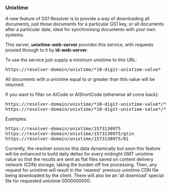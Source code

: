 ### Unixtime
A new feature of GS1 Resolver is to provide a way of downloading all documents, just those documents for a particular
GS1 key, or all documents after a particular date, ideal for synchronisng documents with your own systems.

This server, <b>unixtime-web-server</b> provides this service, with requests proxied through to it by <b>id-web-server</b>.

To use the service just supply a minimum unixtime to this URL:
<pre>https://resolver-domain/unixtime/*10-digit-unixtime-value*</pre>

All documents with a unixtime equal to or greater than this value will be returned.

If you want to filter on AICode or AIShortCode (otherwise all come back):
<pre>
https://resolver-domain/unixtime/*10-digit-unixtime-value*/*ai-code*
https://resolver-domain/unixtime/*10-digit-unixtime-value*/*ai-short-code*
</pre>
Examples:
<pre>
https://resolver-domain/unixtime/1573130975
https://resolver-domain/unixtime/1573130975/gtin
https://resolver-domain/unixtime/1573130975/01
</pre>

Currently, the resolver sources this data dynamically but soon this feature will be enhanced to build daily deltas for every midnight GMT unixtime 
value so that the results are sent as flat files saved on content delivery network (CDN) storage, taking the burden off live 
processing. 
Then, any request for unixtime will result in the 'nearest' previous unixtime CDN file being downloaded by the client. 
There will also be an 'all download' special file for requested unixtime 0000000000.